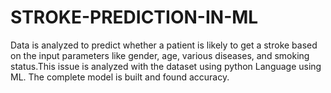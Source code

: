 # STROKE-PREDICTION-IN-ML
Data is analyzed to predict whether a patient is likely to get a stroke based on the input parameters like gender, age, various diseases, and smoking status.This issue is analyzed with the dataset using python Language using ML. The complete model is built and found accuracy.

